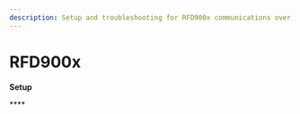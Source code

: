 ```yaml
---
description: Setup and troubleshooting for RFD900x communications over 900Mhz.
---
```


# RFD900x

**Setup**

\*\*\*\*

